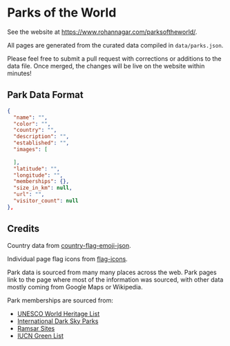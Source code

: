 # Parks of the World

See the website at https://www.rohannagar.com/parksoftheworld/.

All pages are generated from the curated data compiled in `data/parks.json`.

Please feel free to submit a pull request with corrections or additions to the data file.
Once merged, the changes will be live on the website within minutes!

## Park Data Format

```json
{
  "name": "",
  "color": "",
  "country": "",
  "description": "",
  "established": "",
  "images": [
    
  ],
  "latitude": "",
  "longitude": "",
  "memberships": {},
  "size_in_km": null,
  "url": "",
  "visitor_count": null
},
```

## Credits

Country data from [country-flag-emoji-json](https://github.com/risan/country-flag-emoji-json).

Individual page flag icons from [flag-icons](https://github.com/lipis/flag-icons).

Park data is sourced from many many places across the web. Park pages link to the page where
most of the information was sourced, with other data mostly coming from Google Maps or Wikipedia.

Park memberships are sourced from:

- [UNESCO World Heritage List](https://whc.unesco.org/en/list/)
- [International Dark Sky Parks](https://www.darksky.org/our-work/conservation/idsp/parks/)
- [Ramsar Sites](https://rsis.ramsar.org/ris-search)
- [IUCN Green List](https://iucngreenlist.org/explore/green-list-sites/)
